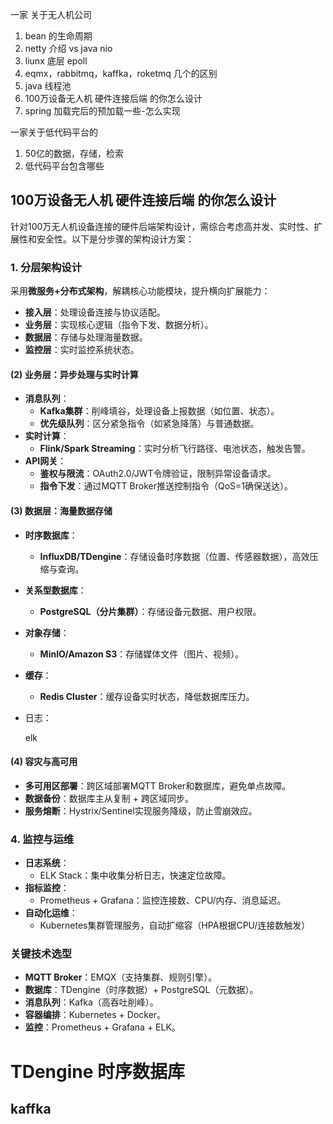 一家 关于无人机公司

1. bean 的生命周期
2. netty 介绍 vs java nio
3. liunx 底层 epoll
4. eqmx，rabbitmq，kaffka，roketmq 几个的区别 
5. java 线程池
6. 100万设备无人机 硬件连接后端 的你怎么设计
7. spring 加载完后的预加载一些-怎么实现



一家关于低代码平台的

1. 50亿的数据，存储，检索
2. 低代码平台包含哪些









## 100万设备无人机 硬件连接后端 的你怎么设计

针对100万无人机设备连接的硬件后端架构设计，需综合考虑高并发、实时性、扩展性和安全性。以下是分步骤的架构设计方案：

### **1. 分层架构设计**

采用**微服务+分布式架构**，解耦核心功能模块，提升横向扩展能力：

- **接入层**：处理设备连接与协议适配。
- **业务层**：实现核心逻辑（指令下发、数据分析）。
- **数据层**：存储与处理海量数据。
- **监控层**：实时监控系统状态。

#### **(2) 业务层：异步处理与实时计算**

- **消息队列**：
  - **Kafka集群**：削峰填谷，处理设备上报数据（如位置、状态）。
  - **优先级队列**：区分紧急指令（如紧急降落）与普通数据。
- **实时计算**：
  - **Flink/Spark Streaming**：实时分析飞行路径、电池状态，触发告警。
- **API网关**：
  - **鉴权与限流**：OAuth2.0/JWT令牌验证，限制异常设备请求。
  - **指令下发**：通过MQTT Broker推送控制指令（QoS=1确保送达）。

#### **(3) 数据层：海量数据存储**

- **时序数据库**：

  - **InfluxDB/TDengine**：存储设备时序数据（位置、传感器数据），高效压缩与查询。

- **关系型数据库**：

  - **PostgreSQL（分片集群）**：存储设备元数据、用户权限。

- **对象存储**：

  - **MinIO/Amazon S3**：存储媒体文件（图片、视频）。

- **缓存**：

  - **Redis Cluster**：缓存设备实时状态，降低数据库压力。

- 日志：

   elk

#### **(4) 容灾与高可用**

- **多可用区部署**：跨区域部署MQTT Broker和数据库，避免单点故障。
- **数据备份**：数据库主从复制 + 跨区域同步。
- **服务熔断**：Hystrix/Sentinel实现服务降级，防止雪崩效应。

### **4. 监控与运维**

- **日志系统**：
  - ELK Stack：集中收集分析日志，快速定位故障。
- **指标监控**：
  - Prometheus + Grafana：监控连接数、CPU/内存、消息延迟。
- **自动化运维**：
  - Kubernetes集群管理服务，自动扩缩容（HPA根据CPU/连接数触发）



### **关键技术选型**

- **MQTT Broker**：EMQX（支持集群、规则引擎）。
- **数据库**：TDengine（时序数据）+ PostgreSQL（元数据）。
- **消息队列**：Kafka（高吞吐削峰）。
- **容器编排**：Kubernetes + Docker。
- **监控**：Prometheus + Grafana + ELK。





# TDengine 时序数据库

## kaffka



